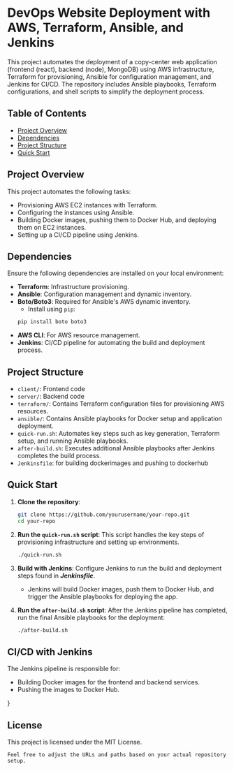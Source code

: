 # DevOps Website Deployment with AWS, Terraform, Ansible, and Jenkins

This project automates the deployment of a copy-center web application (frontend (react), backend (node), MongoDB) using AWS infrastructure, Terraform for provisioning, Ansible for configuration management, and Jenkins for CI/CD. The repository includes Ansible playbooks, Terraform configurations, and shell scripts to simplify the deployment process.

## Table of Contents
- [Project Overview](#project-overview)
- [Dependencies](#dependencies)
- [Project Structure](#project-structure)
- [Quick Start](#quick-start)

## Project Overview

This project automates the following tasks:
- Provisioning AWS EC2 instances with Terraform.
- Configuring the instances using Ansible.
- Building Docker images, pushing them to Docker Hub, and deploying them on EC2 instances.
- Setting up a CI/CD pipeline using Jenkins.

## Dependencies

Ensure the following dependencies are installed on your local environment:
- **Terraform**: Infrastructure provisioning.
- **Ansible**: Configuration management and dynamic inventory.
- **Boto/Boto3**: Required for Ansible's AWS dynamic inventory.
    - Install using `pip`:
    ```bash
    pip install boto boto3
    ```
- **AWS CLI**: For AWS resource management.
- **Jenkins**: CI/CD pipeline for automating the build and deployment process.

## Project Structure

- `client/`: Frontend code
- `server/`: Backend code
- `terraform/`: Contains Terraform configuration files for provisioning AWS resources.
- `ansible/`: Contains Ansible playbooks for Docker setup and application deployment.
- `quick-run.sh`: Automates key steps such as key generation, Terraform setup, and running Ansible playbooks.
- `after-build.sh`: Executes additional Ansible playbooks after Jenkins completes the build process.
- `Jenkinsfile`: for building dockerimages and pushing to dockerhub

## Quick Start

1. **Clone the repository**:
    ```bash
    git clone https://github.com/yourusername/your-repo.git
    cd your-repo
    ```

2. **Run the `quick-run.sh` script**:
    This script handles the key steps of provisioning infrastructure and setting up environments.
    ```bash
    ./quick-run.sh
    ```

3. **Build with Jenkins**:
    Configure Jenkins to run the build and deployment steps found in ***Jenkinsfile***.
    - Jenkins will build Docker images, push them to Docker Hub, and trigger the Ansible playbooks for deploying the app.

4. **Run the `after-build.sh` script**:
    After the Jenkins pipeline has completed, run the final Ansible playbooks for the deployment:
    ```bash
    ./after-build.sh
    ```


## CI/CD with Jenkins

The Jenkins pipeline is responsible for:
- Building Docker images for the frontend and backend services.
- Pushing the images to Docker Hub.

}

## License

This project is licensed under the MIT License.

```Feel free to adjust the URLs and paths based on your actual repository setup.```
